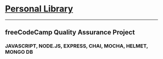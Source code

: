 # [Personal Library](https://www.freecodecamp.org/learn/quality-assurance/quality-assurance-projects/personal-library)
------
## freeCodeCamp Quality Assurance Project 
### JAVASCRIPT, NODE.JS, EXPRESS, CHAI, MOCHA, HELMET, MONGO DB 


